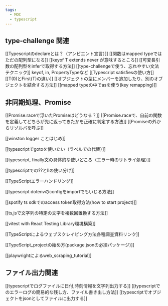 ```yaml
---
tags:
  - MOC
  - typescript
---
```


## type-challenge 関連
[[Typescriptのdeclareとは？（アンビエント宣言）]]
[[関数はmapped typeではただの配列型になる]]
[[keyof T extends never が意味するところ]]
[[可変長引数の配列型をinferで取得する方法]]
[[type-challengeで使う、忘れやすい文法テクニック]]
keyof, in, PropertyTypeなど
[[Typescript satisfiesの使い方]]
[[T(0)とFirst(T)の違い]]
[[オブジェクトの型にメンバーを追加したり、別のオブジェクトを結合する方法]]
[[mapped typeの中でasを使う(key remapping)]]

## 非同期処理、Promise
[[Promise.raceで浮いたPromiseはどうなる？]]
[[Promise.raceで、自前の関数を定義してどちらが先に返ってきたかを正確に判定する方法]]
[[Promiseの外からリゾルバを呼ぶ]]

[[winston logger ことはじめ]]

[[typescriptでgotoを使いたい（ラベルでの代替）]]

[[typescript, finally文の具体的な使いどころ（エラー時のリトライ処理）]]

[[typescriptでの??とIIの使い分け]]

[[TypeScriptエラーハンドリング]]

[[typescript dotenvのconfigをimportでもいじる方法]]

[[spotify ts sdkでのaccess token取得方法(how to start project)]]

[[ts,jsで文字列の特定の文字を複数回置換する方法]]

[[vitest with React Testing Library環境構築]]

[[TypeScriptによるウェブスクレイピング方法各種調査資料リンク]]

[[TypeScript_projectの始め方(package.jsonの必須パッケージ)]]

[[playwrightによるweb_scraping_tutorial]]

## ファイル出力関連
[[typescriptでログファイルに日付,時刻情報を文字列出力する]]
[[typescriptでのエラーログの簡易的な残し方、ファイル書き出し方法]]
[[typescriptでオブジェクトをjsonとしてファイルに出力する]]
